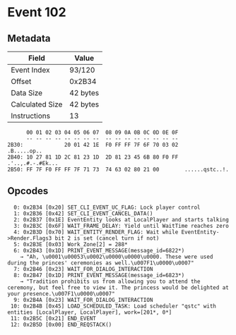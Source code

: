 # Event 102

## Metadata

| Field           | Value    |
|-----------------|----------|
| Event Index     | 93/120   |
| Offset          | 0x2B34   |
| Data Size       | 42 bytes |
| Calculated Size | 42 bytes |
| Instructions    | 13       |

```
      00 01 02 03 04 05 06 07  08 09 0A 0B 0C 0D 0E 0F
      -- -- -- -- -- -- -- --  -- -- -- -- -- -- -- --
2B30:             20 01 42 1E  F0 FF FF 7F 6F 70 03 02       .B.....op..
2B40: 10 27 81 1D 2C 81 23 1D  2D 81 23 45 6B 80 F0 FF  .'..,.#.-.#Ek...
2B50: FF 7F F0 FF FF 7F 71 73  74 63 02 80 21 00        ......qstc..!.  
```

## Opcodes

```
  0: 0x2B34 [0x20] SET_CLI_EVENT_UC_FLAG: Lock player control
  1: 0x2B36 [0x42] SET_CLI_EVENT_CANCEL_DATA()
  2: 0x2B37 [0x1E] EventEntity looks at LocalPlayer and starts talking
  3: 0x2B3C [0x6F] WAIT_FRAME_DELAY: Yield until WaitTime reaches zero
  4: 0x2B3D [0x70] WAIT_ENTITY_RENDER_FLAG: Wait while EventEntity->Render.Flags3 bit 2 is set (cancel turn if not)
  5: 0x2B3E [0x03] Work_Zone[2] = 288*
  6: 0x2B43 [0x1D] PRINT_EVENT_MESSAGE(message_id=6822*)
    → "Ah, \u0001\u00053\u0002\u0000\u0000\u0000. These were used during the princes' ceremonies as well.\u007F1\u0000\u0007"
  7: 0x2B46 [0x23] WAIT_FOR_DIALOG_INTERACTION
  8: 0x2B47 [0x1D] PRINT_EVENT_MESSAGE(message_id=6823*)
    → "Tradition prohibits us from allowing you to attend the ceremony, but feel free to view it. The princess would be delighted at your presence.\u007F1\u0000\u0007"
  9: 0x2B4A [0x23] WAIT_FOR_DIALOG_INTERACTION
 10: 0x2B4B [0x45] LOAD_SCHEDULED_TASK: Load scheduler "qstc" with entities [LocalPlayer, LocalPlayer], work=[201*, 0*]
 11: 0x2B5C [0x21] END_EVENT
 12: 0x2B5D [0x00] END_REQSTACK()
```

